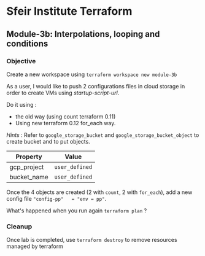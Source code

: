 # Sfeir Institute Terraform

## Module-3b: Interpolations, looping and conditions

### Objective

Create a new workspace using `terraform workspace new module-3b`

As a user, I would like to push 2 configurations files in cloud storage in order to create VMs using *startup-script-url*.

Do it using :

* the old way (using count terraform 0.11)
* Using new terraform 0.12 for\_each way.

*Hints* : Refer to `google_storage_bucket` and `google_storage_bucket_object` to create bucket and to put objects.

| Property | Value |
| - | - |
| gcp\_project | `user_defined` |
| bucket\_name | `user_defined` |

Once the 4 objects are created (2 with `count`, 2 with `for_each`), add a new config file `"config-pp"   = "env = pp"`.

What's happened when you run again `terraform plan` ?

### Cleanup

Once lab is completed, use `terraform destroy` to remove resources managed by terraform
